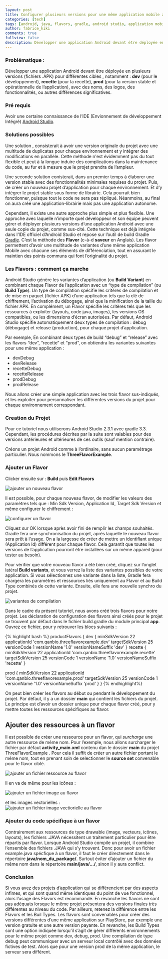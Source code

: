 ```yaml
---
layout: post
title: Configurer plusieurs versions pour une même application mobile android
categories: [tech]
tags: [android, java, flavors, gradle, android studio, application mobile, google, versionning, build type, apk, app variants, développement]
author: fabrice_kiki
comments: true
fullview: false
description: Développer une application Android devant être déployée en plusieurs versions (fichiers .APK) pour différentes cibles , notamment dev (pour le développement), recette (pour la recette), prod (pour la version stable et opérationnelle de l’application), avec des noms, des logos, des fonctionnalités, ou autres différences significatives.
---
```

### Problématique :
Développer une application Android devant être déployée en plusieurs versions (fichiers .APK) pour différentes cibles , notamment : **dev** (pour le développement), **recette** (pour la recette), **prod** (pour la version stable et opérationnelle de l’application), avec des noms, des logos, des fonctionnalités, ou autres différences significatives.

### Pré requis
Avoir une certaine connaissance de l’IDE (Envionnement de développement Intégré) [Android Studio](https://developer.android.com/studio/index.html).

### Solutions possibles
Une solution , consisterait à avoir une version originale du projet avec une multitude de duplicatas pour chaque environnement et y intégrer des modifications en parallèle. Cette méthode n'est évidemment pas du tout flexible et peut à la longue induire des complications dans la maintenance du code, au fur et à mesure que le projet prendra de l’ampleur.

Une seconde solution conisterait, dans un premier temps à élaborer une version stable avec des fonctionnalités minimales requises du projet. Puis, de créer un nouveau projet d’application pour chaque environnement. Et d’y intégrer le projet stable sous forme de librairie. Cela pourrait bien fonctionner, puisque tout le code ne sera pas répliqué. Néanmoins, au final on aura créé une application-librairie mais pas une application autonome.

Cependant, il existe une autre approche plus simple et plus flexible. Une approche avec laquelle n’importe quel développeur et son équipe peuvent gérer et déployer plusieurs versions d’une application Android avec une seule copie du projet, comme sus-cité. Cette technique est déjà intégrée dans l’IDE officiel d’Android Studio et repose sur l’outil de build Gradle [Gradle](https://gradle.org/). C’est la méthode des **Flavor** (c-à-d __saveur__ en Anglais). Les flavor permettent d’avoir une multitude de variantes d’une même application Mobile avec chacune ses éléments de différenciation, tout en assurant le maintien des points communs qui font l’originalité du projet. 

### Les Flavors : comment ça marche

Android Studio génère les variantes d’application (ou **Build Variant**) en combinant  chaque Flavor de l’application avec un “type de compilation” (ou **Build Type**).
Un type de compilation spécifie les critères de compilation et de mise en paquet (fichier APK) d’une application tels que la clé de chiffrement, l’activation du débogage, ainsi que la minification de la taille du fichier APK.  En complément, un Flavor spécifie les critères tels que les ressources à exploiter (layouts, code java, images), les versions OS compatibles, ou  les dimensions d’écran autorisées. Par défaut, Android Studio spécifie automatiquement deux types de compilation : debug (débogage) et release (production), pour chaque projet d’application.

Par exemple, En combinant deux types de build “debug”  et “release” avec les flavors “dev”, “recette” et “prod”, on obtiendra les variantes suivantes pour une même application :

* devDebug
* devRelease
* recetteDebug
* recetteRelease
* prodDebug
* prodRelease

Nous allons créer une simple application avec les trois flavor sus-indiqués, et les exploiter pour personnaliser les différentes versions du projet pour chaque environnement correspondant.
 
### Creation du Projet
Pour ce tutoriel nous utiliserons Android Studio 2.3.1 avec gradle 3.3. Cependant, les procédures décrites par la suite sont valables pour des versions antérieures et ultérieures de ces outils (sauf mention contraire).

Créons un projet Android comme à l’ordinaire, sans aucun paramétrage particulier. Nous nommons le __ThreeFlavorExample__.


### Ajouter un Flavor
Clicker ensuite sur : **Build** puis **Edit Flavors**

![ajouter un nouveau flavor](../../../../assets/media/2017-05-18-configurer-plusieurs-versions-pour-une-meme-application-mobile-android/add_new_flavor.png "ajouter un noouveau flavor")


Il est possible, pour chaque nouveau flavor, de modifier les valeurs des paramètres tels que : Min Sdk Version, Application Id, Target Sdk Version et même configurer le chiffrement :

![configurer un flavor](../../../../assets/media/2017-05-18-configurer-plusieurs-versions-pour-une-meme-application-mobile-android/add_new_flavor_details.png "configurer un flavor")

Cliquez sur OK lorsque après avoir fini de remplir les champs souhaités. Gradle fera une synchronisation du projet, après laquelle le nouveau flavor sera prêt à l’usage. On a la largesse de créer de mettre un identifiant unique (Application Id) différent pour chaque flavor. Cela garantit que toutes les versions de l’application pourront être installées sur un même appareil (pour tester au besoin).


Pour vérifier que votre nouveau flavor a été bien créé, cliquez sur l’onglet latéral **Build variants**, et vous verrez la liste des variantes possibles de votre application. Si vous sélectionnez une variante dans la liste, Gradle fera chargera les paramètres et ressources liés uniquement au Flavor et au Build Type combinés de cette variante. Ensuite, elle fera une nouvelle synchro du projet.

![variantes de compilation](../../../../assets/media/2017-05-18-configurer-plusieurs-versions-pour-une-meme-application-mobile-android/display_flavors_window.png "variantes de compilation")


Dans le cadre du présent tutoriel, nous avons créé trois flavors pour notre projet. Les déclaration de  configuration des flavors ainsi créés pour le projet se trouvent par défaut dans le fichier build.gradle du module principal __app__. Ouvrez ce fichier, pour y retrouver les blocs suivants :

{% highlight bash %}
productFlavors {
   dev {
       minSdkVersion 22
       applicationId 'com.qanbio.threeflavorexample.dev'
       targetSdkVersion 25
       versionCode 1
       versionName '1.0'
       versionNameSuffix 'dev'
   }
       recette {
       minSdkVersion 22
       applicationId 'com.qanbio.threeflavorexample.recette'
       targetSdkVersion 25
       versionCode 1
       versionName '1.0'
       versionNameSuffix 'recette'
   }

   prod {
       minSdkVersion 22
       applicationId 'com.qanbio.threeflavorexample.prod'
       targetSdkVersion 25
       versionCode 1
       versionName '1.0'
       versionNameSuffix 'prod'
   }
}
{% endhighlight%}


On peut bien créer les flavors au début ou pendant le développement du projet. 
Par défaut, il y a un dossier **main** qui contient les fichiers du projet. Le principe est d’avoir un dossier unique pour chaque flavor créé, pour  y mettre toutes les ressources spécifiques au flavor.


## Ajouter des ressources à un flavor
Il est possible de créer une ressource pour un flavor, qui *surcharge* une autre ressource de même nom. Pour l’exemple, nous allons surcharger le fichier par défaut __activity_main.xml__  contenu dan le dossier  __main__ du projet ThreeFlavorExample . Pour cela il suffit de créer un autre fichier portant le même nom, tout en prenant soin de selectionner le **source set** convenable pour le flavor ciblé.

![ajouter un fichier ressource au flavor](../../../../assets/media/2017-05-18-configurer-plusieurs-versions-pour-une-meme-application-mobile-android/add_flavor_resource.png "ajouter un fichier ressource au flavor")

Il en va de même pour les icônes :

![ajouter un fichier image  au flavor](../../../../assets/media/2017-05-18-configurer-plusieurs-versions-pour-une-meme-application-mobile-android/add_flavor_resource_image.png "ajouter un fichier image au flavor")

et les images vectorielles :     
![ajouter un fichier image vectiorielle  au flavor](../../../../assets/media/2017-05-18-configurer-plusieurs-versions-pour-une-meme-application-mobile-android/separate_flavor_resources_drawable.png "ajouter un fichier image vectorielle au flavor")


### Ajouter du code spécifique à un flavor
Contrairement aux ressources de type drawable (image, vecteurs, icônes, layouts), les fichiers .JAVA nécessitent un traitement particulier pour être répartis par flavor. Lorsque Android Studio compile un projet, il combine l’ensemble des fichiers .JAVA qui s’y trouvent. Donc pour avoir un fichier example.java spécfique à un flavor, il faut le créer directement dans le répertoire **java/nom_du_package/**. Surtout éviter d’ajouter un fichier du même nom dans le répertoire **main/java/.../**, sinon il y aura conflict.


### Conclusion 
Si vous avez des projets d’application qui se différencient par des aspects infimes, et qui sont quand même identiques du point de vue fonctionnel, alors l’usage des Flavors est recommandé. En revanche les flavors ne sont pas adéquats lorsque le même projet présentera des versions finales très différentes au niveau du code.
Par ailleurs, retenez la différence entre les Flavors et les Buil Types. Les flavors sont convenables pour créer des versions différentes d’une même application sur PlayStore, par exemple une version gratuite et une autre version payante. En revanche, les Build Types sont une option indiquée lorsqu’il s’agit de gérer différents environnements pour le même projet comme dev, debug, prod. Une compilation de type debug peut communiquer avec un serveur local contrôlé avec des données fictives de test. Alors que pour une version prod de la même application, le serveur sera différent.

